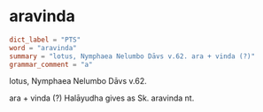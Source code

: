 # aravinda

``` toml
dict_label = "PTS"
word = "aravinda"
summary = "lotus, Nymphaea Nelumbo Dāvs v.62. ara + vinda (?)"
grammar_comment = "a"
```

lotus, Nymphaea Nelumbo Dāvs v.62.

ara \+ vinda (?) Halāyudha gives as Sk. aravinda nt.


